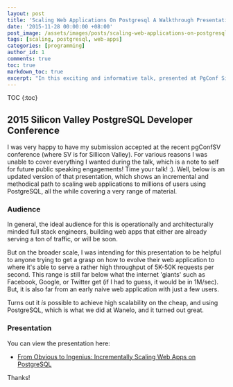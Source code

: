 ```yaml
---
layout: post
title: 'Scaling Web Applications On Postgresql A Walkthrough Presentation'
date: '2015-11-28 00:00:00 +08:00'
post_image: /assets/images/posts/scaling-web-applications-on-postgresql.png
tags: [scaling, postgresql, web-apps]
categories: [programming]
author_id: 1
comments: true
toc: true
markdown_toc: true
excerpt: "In this exciting and informative talk, presented at PgConf Sillicon Valley 2015, Konstantin cut through the theory to deliver a clear set of practical solutions for scaling applications atop PostgreSQL, eventually supporting millions of active users, tens of thousands concurrently, and with the application stack that responds to requests with a 100ms average. He will share how his team solved one of the biggest challenges they faced: effectively storing and retrieving over 3B rows of 'saves' (a Wanelo equivalent of Instagram's 'like' or Pinterest's 'pin'), all in PostgreSQL, with highly concurrent random access."
---
```



 TOC
{:toc}

## 2015 Silicon Valley PostgreSQL Developer Conference

I was very happy to have my submission accepted at the recent pgConfSV conference (where SV is for Sillicon Valley). For various reasons I was unable to cover everything I wanted during the talk, which is a note to self for future public speaking engagements! Time your talk! :). Well, below is an updated version of that presentation, which shows an incremental and methodical path to scaling web applications to millions of users using PostgreSQL, all the while covering a very range of material.  

### Audience

In general, the ideal audience for this is operationally and architecturally minded full stack engineers, building web apps that either are already serving a ton of traffic, or will be soon.

But on the broader scale, I was intending for this presentation to be helpful to anyone trying to get a grasp on how to evolve their web application to where it's able to serve a rather high throughput of 5K-50K requests per second. This range is still far below what the internet 'giants' such as Facebook, Google, or Twitter get (if I had to guess, it would be in 1M/sec). But, it is also far from an early naive web application with just a few users.  

Turns out it *is* possible to achieve high scalability on the cheap, and using PostgreSQL, which is what we did at Wanelo, and it turned out great.

### Presentation

You can view the presentation here:

 * [From Obvious to Ingenius: Incrementally Scaling Web Apps on PostgreSQL](https://www.slideshare.net/kigster/from-obvious-to-ingenius-incrementally-scaling-web-apps-on-postgresql)

Thanks!
